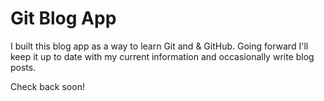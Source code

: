 # Git Blog App
I built this blog app as a way to learn Git and & GitHub. Going forward I'll keep it up to date with my current information and occasionally write blog posts.

Check back soon!

